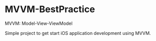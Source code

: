 # MVVM-BestPractice
MVVM: Model-View-ViewModel

Simple project to get start iOS application development using MVVM.
